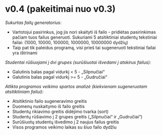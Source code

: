 # v0.4 (pakeitimai nuo v0.3)

*Sukurtas failų generatorius:*
  - Vartotojui pasirinkus, jog jis nori skaityti iš failo - pridiėtas pasirinkimas pačiam tuos failus generuoti. Sukuriami 5 atsitiktiniai studentų tekstiniai failai: (1000, 10000, 100000, 1000000, 10000000 dydžių)
  - Taip pat tik paleidus programą, visi prieš tai sugeneruoti tekstiniai failai yra ištrinami

*Studentai rūšiuojami į dvi grupes (surūšiuotai išvedami į atskirus failus):*
  - Galutinis balas pagal vidurkį < 5 - „Silpnučiai“
  - Galutinis balas pagal vidurkį >= 5 - „Gudručiai“

*Atlikta programos veikimo spartos analizė (kiekvienam sugeneruotam atsitiktiniam failui):*
  - Atsitiktinio failo sugeneravimo greitis
  - Duomenų nuskaitymo iš failo greitis
  - Studentų rikiavimo greitis didėjimo tvarka (sort)
  - Studentų rūšiavimo į 2 grupes greitis („Silpnučiai“ ir „Gudručiai“)
  - Surūšiuotų studentų išvedimo į 2 naujus failus greitis
  - Visos programos veikimo laikas su šiuo failo dydžiu



